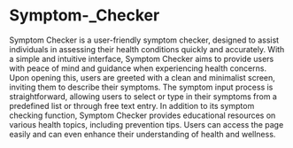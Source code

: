 # Symptom-_Checker

Symptom Checker is a user-friendly symptom checker, designed to assist individuals in assessing their health conditions quickly and accurately. With a simple and intuitive interface, Symptom Checker aims to provide users with peace of mind and guidance when experiencing health concerns.
Upon opening this, users are greeted with a clean and minimalist screen, inviting them to describe their symptoms. The symptom input process is straightforward, allowing users to select or type in their symptoms from a predefined list or through free text entry.
In addition to its symptom checking function, Symptom Checker provides educational resources on various health topics, including prevention tips. Users can access the page easily and can even enhance their understanding of health and wellness.
